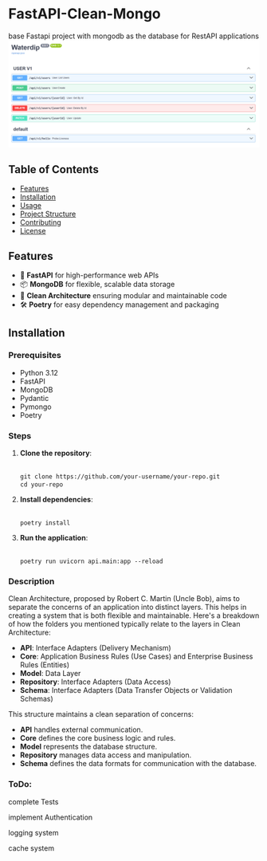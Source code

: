 # FastAPI-Clean-Mongo

base Fastapi project with mongodb as the database for RestAPI applications
![image of docs](https://github.com/movassaghi6/fastapi-clean-mongo/blob/main/docs.png)

## Table of Contents

- [Features](#Features)
- [Installation](#Installation)
- [Usage](https://www.notion.so/re-b39773b9a6994ba08627024ac12c20b0?pvs=21)
- [Project Structure](https://www.notion.so/re-b39773b9a6994ba08627024ac12c20b0?pvs=21)
- [Contributing](https://www.notion.so/re-b39773b9a6994ba08627024ac12c20b0?pvs=21)
- [License](https://www.notion.so/re-b39773b9a6994ba08627024ac12c20b0?pvs=21)

## Features

- 🚀 **FastAPI** for high-performance web APIs
- 📦 **MongoDB** for flexible, scalable data storage
- 🎯 **Clean Architecture** ensuring modular and maintainable code
- 🛠️ **Poetry** for easy dependency management and packaging

## Installation

### Prerequisites

- Python 3.12
- FastAPI
- MongoDB
- Pydantic
- Pymongo
- Poetry

### Steps

1. **Clone the repository**:
    
    ```
    
    git clone https://github.com/your-username/your-repo.git
    cd your-repo
    
    ```
    
2. **Install dependencies**:
    
    ```
    
    poetry install
    
    ```
    
3. **Run the application**:
    
    ```
    
    poetry run uvicorn api.main:app --reload
    
    ```
    

### 

### Description
Clean Architecture, proposed by Robert C. Martin (Uncle Bob), aims to separate the concerns of an application into distinct layers. This helps in creating a system that is both flexible and maintainable. Here's a breakdown of how the folders you mentioned typically relate to the layers in Clean Architecture:

- **API**: Interface Adapters (Delivery Mechanism)
- **Core**: Application Business Rules (Use Cases) and Enterprise Business Rules (Entities)
- **Model**: Data Layer
- **Repository**: Interface Adapters (Data Access)
- **Schema**: Interface Adapters (Data Transfer Objects or Validation Schemas)

This structure maintains a clean separation of concerns:

- **API** handles external communication.
- **Core** defines the core business logic and rules.
- **Model** represents the database structure.
- **Repository** manages data access and manipulation.
- **Schema** defines the data formats for communication with the database.

### ToDo:

complete Tests

implement Authentication

logging system

cache system
